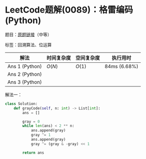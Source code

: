# LeetCode题解(0089)：格雷编码(Python)

题目：[原题链接](https://leetcode-cn.com/problems/gray-code/)（中等）

标签：回溯算法、位运算

| 解法           | 时间复杂度 | 空间复杂度 | 执行用时     |
| -------------- | ---------- | ---------- | ------------ |
| Ans 1 (Python) | $O(N)$     | $O(1)$     | 84ms (6.68%) |
| Ans 2 (Python) |            |            |              |
| Ans 3 (Python) |            |            |              |

解法一：

```python
class Solution:
    def grayCode(self, n: int) -> List[int]:
        ans = []

        gray = 0
        while len(ans) < 2 ** n:
            ans.append(gray)
            gray ^= 1
            ans.append(gray)
            gray ^= (gray & -gray) << 1

        return ans
```

